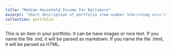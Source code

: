 ```yaml
---
title: "Median Household Income for Baltimore"
excerpt: "Short description of portfolio item number 1<br/><img src='/images/median household income for Baltimore.png'>"
collection: portfolio
---
```


This is an item in your portfolio. It can be have images or nice text. If you name the file .md, it will be parsed as markdown. If you name the file .html, it will be parsed as HTML. 
